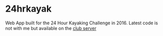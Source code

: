 # 24hrkayak
Web App built for the 24 Hour Kayaking Challenge in 2016. Latest code is 
not with me but available on the [club server](https://infocommsociety.com/~yicheng/24hrkayak/)
